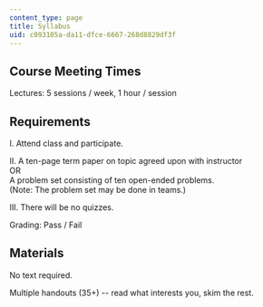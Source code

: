 ```yaml
---
content_type: page
title: Syllabus
uid: c093105a-da11-dfce-6667-268d8829df3f
---
```


Course Meeting Times
--------------------

Lectures: 5 sessions / week, 1 hour / session

Requirements
------------

I. Attend class and participate.

II. A ten-page term paper on topic agreed upon with instructor  
OR  
A problem set consisting of ten open-ended problems.  
(Note: The problem set may be done in teams.)

III. There will be no quizzes.

Grading: Pass / Fail

Materials
---------

No text required.

Multiple handouts (35+) -- read what interests you, skim the rest.